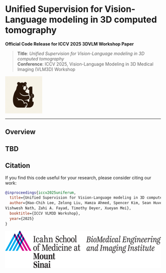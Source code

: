 
# Unified Supervision for Vision-Language modeling in 3D computed tomography 
**Official Code Release for ICCV 2025 3DVLM Workshop Paper**
> **Title**: *Unified Supervision for Vision-Language modeling in 3D computed tomography*  
> **Conference**: ICCV 2025, Vision-Language Modeling in 3D Medical Imaging (VLM3D) Workshop
<p align="left">
  <img src="assets/logo.png" alt="Model Logo" height="120"/>
</p>

---
## Overview
TBD
---
## Citation

If you find this code useful for your research, please consider citing our work:

```bibtex
@inproceedings{iccv2025uniferum,
  title={Unified Supervision for Vision-Language modeling in 3D computed tomography},
  author={Hao-Chih Lee, Zelong Liu, Hamza Ahmed, Spencer Kim, Sean Huver,
Vishwesh Nath, Zahi A. Fayad, Timothy Deyer, Xueyan Mei},
  booktitle={ICCV VLM3D Workshop},
  year={2025}
}
```
<p align="left">
  <img src="assets/BMEII_logo.png" alt="BMEII" height="120"/>
</p>
